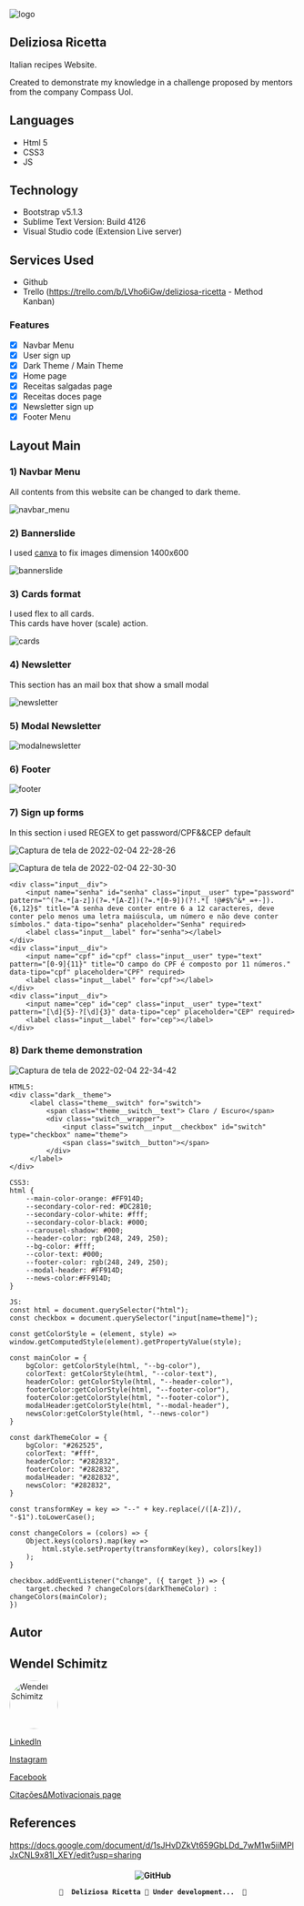 ![logo](https://user-images.githubusercontent.com/98092597/152608740-8c2aba32-4e03-4d2c-8809-cecf3dfbc3d8.png)

## Deliziosa Ricetta
Italian recipes Website.

Created to demonstrate my knowledge in a challenge proposed by mentors from the company Compass Uol.

## Languages
* Html 5
* CSS3
* JS

## Technology
* Bootstrap v5.1.3
* Sublime Text Version: Build 4126
* Visual Studio code (Extension Live server)

## Services Used
* Github
* Trello (https://trello.com/b/LVho6iGw/deliziosa-ricetta - Method Kanban)


### Features

- [x] Navbar Menu
- [x] User sign up
- [x] Dark Theme / Main Theme
- [x] Home page
- [x] Receitas salgadas page
- [x] Receitas doces page
- [x] Newsletter sign up
- [X] Footer Menu 

## Layout Main
<h3>1) Navbar Menu</h3>
<p> All contents from this website can be changed to dark theme.</p>

![navbar_menu](https://user-images.githubusercontent.com/98092597/152621425-50da5520-7d7d-4ce8-8618-71c447eddcdf.png)
	
<h3>2) Bannerslide </h3>

<p> I used <a href="https://www.canva.com/">canva</a> to fix images dimension 1400x600</p>

![bannerslide](https://user-images.githubusercontent.com/98092597/152621666-8db1c53d-305f-4c70-94f9-35841404eb97.png)

<h3>3) Cards format</h3>

<p> I used flex to all cards.<br>
This cards have hover (scale) action.
</p>

![cards](https://user-images.githubusercontent.com/98092597/152622186-5d6af929-ebfd-437c-909a-86acba127a75.png)


<h3>4) Newsletter </h3>
<p> This section has an mail box that show a small modal</p>

![newsletter](https://user-images.githubusercontent.com/98092597/152622652-d0f14c83-4963-42df-bd15-ddd755945f4f.png)

<h3>5) Modal Newsletter </h3>

![modalnewsletter](https://user-images.githubusercontent.com/98092597/152623117-98322f86-37a3-4e38-b01a-dd71c6d870dd.png)

<h3>6) Footer </h3>

![footer](https://user-images.githubusercontent.com/98092597/152623341-77da8548-2a9c-4877-a6af-a5e7e86fe9a7.png)


<h3>7) Sign up forms </h3>

<p> In this section i used REGEX to get password/CPF&&CEP default</p>

![Captura de tela de 2022-02-04 22-28-26](https://user-images.githubusercontent.com/98092597/152623525-74d48934-a6cb-46d2-b485-3a8c0fbe22b5.png)

![Captura de tela de 2022-02-04 22-30-30](https://user-images.githubusercontent.com/98092597/152623584-4b340bab-ec26-4ecb-bc6c-317f2b3d9c95.png)

```
<div class="input__div">
    <input name="senha" id="senha" class="input__user" type="password" pattern="^(?=.*[a-z])(?=.*[A-Z])(?=.*[0-9])(?!.*[ !@#$%^&*_=+-]).{6,12}$" title="A senha deve conter entre 6 a 12 caracteres, deve conter pelo menos uma letra maiúscula, um número e não deve conter símbolos." data-tipo="senha" placeholder="Senha" required>
    <label class="input__label" for="senha"></label>
</div>
<div class="input__div">
    <input name="cpf" id="cpf" class="input__user" type="text" pattern="[0-9]{11}" title="O campo do CPF é composto por 11 números." data-tipo="cpf" placeholder="CPF" required>
    <label class="input__label" for="cpf"></label>
</div>
<div class="input__div">
    <input name="cep" id="cep" class="input__user" type="text" pattern="[\d]{5}-?[\d]{3}" data-tipo="cep" placeholder="CEP" required>
    <label class="input__label" for="cep"></label>
</div>
```

<h3>8) Dark theme demonstration </h3>

![Captura de tela de 2022-02-04 22-34-42](https://user-images.githubusercontent.com/98092597/152623722-cc510b13-5b59-469d-b7d1-36b1665fdd57.png)

```
HTML5:
<div class="dark__theme">
     <label class="theme__switch" for="switch">	
         <span class="theme__switch__text"> Claro / Escuro</span>
         <div class="switch__wrapper">
             <input class="switch__input__checkbox" id="switch" type="checkbox" name="theme">
             <span class="switch__button"></span>
         </div>
     </label>
</div>

CSS3:
html {
    --main-color-orange: #FF914D;
    --secondary-color-red: #DC2810;
    --secondary-color-white: #fff;
    --secondary-color-black: #000;
    --carousel-shadow: #000;
    --header-color: rgb(248, 249, 250);
    --bg-color: #fff;
    --color-text: #000;
    --footer-color: rgb(248, 249, 250);
    --modal-header: #FF914D;
    --news-color:#FF914D;
}

JS:
const html = document.querySelector("html");
const checkbox = document.querySelector("input[name=theme]");

const getColorStyle = (element, style) => window.getComputedStyle(element).getPropertyValue(style);

const mainColor = {
    bgColor: getColorStyle(html, "--bg-color"),
    colorText: getColorStyle(html, "--color-text"),
    headerColor: getColorStyle(html, "--header-color"),
    footerColor:getColorStyle(html, "--footer-color"),
    footerColor:getColorStyle(html, "--footer-color"),
    modalHeader:getColorStyle(html, "--modal-header"),
    newsColor:getColorStyle(html, "--news-color")
}

const darkThemeColor = {
    bgColor: "#262525",
    colorText: "#fff",
    headerColor: "#282832",
    footerColor: "#282832",
    modalHeader: "#282832",
    newsColor: "#282832",
}

const transformKey = key => "--" + key.replace(/([A-Z])/, "-$1").toLowerCase();

const changeColors = (colors) => {
    Object.keys(colors).map(key =>
        html.style.setProperty(transformKey(key), colors[key])
    );
}

checkbox.addEventListener("change", ({ target }) => {
    target.checked ? changeColors(darkThemeColor) : changeColors(mainColor);
})

```

## Autor

<h2>Wendel Schimitz</h2>

<img style="border-radius: 50%;" src="https://user-images.githubusercontent.com/98092597/152659772-338f8106-8dad-4bca-a12a-34d6fd70ccda.jpeg" width="85px;" alt="Wendel Schimitz"/>

<a href="https://www.linkedin.com/in/wendel-schimitz-098a60160/"><p>LinkedIn</p></a>

<a href="https://www.instagram.com/wendel.mkt/"><p>Instagram</p></a>

<a href="https://www.facebook.com/wendel.shimitz.3/"><p>Facebook</p></a>

<a href="https://www.facebook.com/CIMotivacionais"><p>CitaçõesΔMotivacionais page</p></a>

## References
https://docs.google.com/document/d/1sJHvDZkVt659GbLDd_7wM1w5iiMPlJxCNL9x81l_XEY/edit?usp=sharing


<h4 align="center"> 
	<img alt="GitHub" src="https://img.shields.io/github/license/wendelschimitz10/Deliziosa-Ricetta?style=plastic">
	
	🚧  Deliziosa Ricetta 🚀 Under development...  🚧
</h4>

